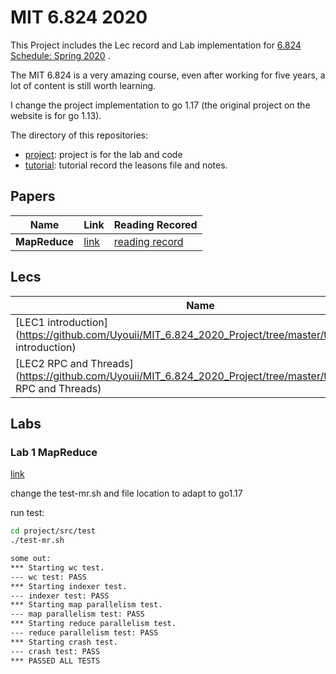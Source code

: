 # MIT 6.824 2020

This Project includes the Lec record and Lab implementation for [6.824 Schedule: Spring 2020](http://nil.csail.mit.edu/6.824/2020/schedule.html) .

The MIT 6.824 is a very amazing course, even after working for five years, a lot of content is still worth learning.

I change the project implementation to go 1.17 (the original project on the website is for go 1.13).

The directory of this repositories:

- [project](https://github.com/Uyouii/MIT_6.824_2020_Project/tree/master/project): project is for the lab and code
- [tutorial](https://github.com/Uyouii/MIT_6.824_2020_Project/tree/master/tutorial/): tutorial record the leasons file and notes.

## Papers

| Name          | Link                                                         | Reading Recored                                              |
| ------------- | ------------------------------------------------------------ | ------------------------------------------------------------ |
| **MapReduce** | [link](https://github.com/Uyouii/BookReading/blob/master/%E5%88%86%E5%B8%83%E5%BC%8F%E7%B3%BB%E7%BB%9F/MapReduce/mapreduce.pdf) | [reading record](https://github.com/Uyouii/BookReading/blob/master/%E5%88%86%E5%B8%83%E5%BC%8F%E7%B3%BB%E7%BB%9F/MapReduce/MapReduce%3A%20Simplified%20Data%20Processing%20on%20Large%20Clusters.md) |

## Lecs

| Name                                                         | Record                                                       | Paper                                                        |
| ------------------------------------------------------------ | ------------------------------------------------------------ | ------------------------------------------------------------ |
| [LEC1 introduction](https://github.com/Uyouii/MIT_6.824_2020_Project/tree/master/tutorial/LEC1 introduction) | [notes.txt](https://github.com/Uyouii/MIT_6.824_2020_Project/blob/master/tutorial/LEC1 introduction/notes.txt) | [mapreduce](https://github.com/Uyouii/BookReading/blob/master/%E5%88%86%E5%B8%83%E5%BC%8F%E7%B3%BB%E7%BB%9F/MapReduce/mapreduce.pdf) |
| [LEC2 RPC and Threads](https://github.com/Uyouii/MIT_6.824_2020_Project/tree/master/tutorial/LEC2 RPC and Threads) | [notes.txt](https://github.com/Uyouii/MIT_6.824_2020_Project/blob/master/tutorial/LEC2 RPC and Threads/notes.txt) |                                                              |

## Labs

### Lab 1  MapReduce

[link](http://nil.csail.mit.edu/6.824/2020/labs/lab-mr.html)

change the test-mr.sh and file location to adapt to go1.17

run test:

```sh
cd project/src/test
./test-mr.sh

some out:
*** Starting wc test.
--- wc test: PASS
*** Starting indexer test.
--- indexer test: PASS
*** Starting map parallelism test.
--- map parallelism test: PASS
*** Starting reduce parallelism test.
--- reduce parallelism test: PASS
*** Starting crash test.
--- crash test: PASS
*** PASSED ALL TESTS
```



